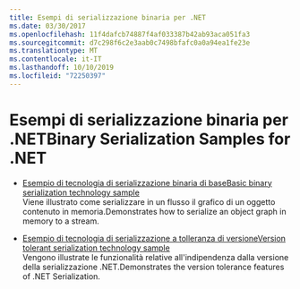 ```yaml
---
title: Esempi di serializzazione binaria per .NET
ms.date: 03/30/2017
ms.openlocfilehash: 11f4dafcb74887f4af033387b42ab93aca051fa3
ms.sourcegitcommit: d7c298f6c2e3aab0c7498bfafc0a0a94ea1fe23e
ms.translationtype: MT
ms.contentlocale: it-IT
ms.lasthandoff: 10/10/2019
ms.locfileid: "72250397"
---
```

# <a name="binary-serialization-samples-for-net"></a><span data-ttu-id="8d333-102">Esempi di serializzazione binaria per .NET</span><span class="sxs-lookup"><span data-stu-id="8d333-102">Binary Serialization Samples for .NET</span></span>

* [<span data-ttu-id="8d333-103">Esempio di tecnologia di serializzazione binaria di base</span><span class="sxs-lookup"><span data-stu-id="8d333-103">Basic binary serialization technology sample</span></span>](../../../docs/standard/serialization/basic-serialization-technology-sample.md)  
 <span data-ttu-id="8d333-104">Viene illustrato come serializzare in un flusso il grafico di un oggetto contenuto in memoria.</span><span class="sxs-lookup"><span data-stu-id="8d333-104">Demonstrates how to serialize an object graph in memory to a stream.</span></span>  
  
* [<span data-ttu-id="8d333-105">Esempio di tecnologia di serializzazione a tolleranza di versione</span><span class="sxs-lookup"><span data-stu-id="8d333-105">Version tolerant serialization technology sample</span></span>](../../../docs/standard/serialization/version-tolerant-serialization-technology-sample.md)  
 <span data-ttu-id="8d333-106">Vengono illustrate le funzionalità relative all'indipendenza dalla versione della serializzazione .NET.</span><span class="sxs-lookup"><span data-stu-id="8d333-106">Demonstrates the version tolerance features of .NET Serialization.</span></span>  
